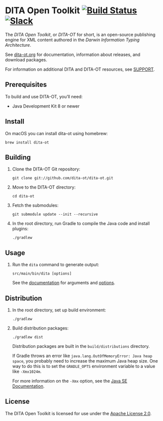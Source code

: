 # DITA Open Toolkit [![Build Status][1]](http://travis-ci.org/dita-ot/dita-ot) [![Slack][7]](http://slack.dita-ot.org/)

The _DITA Open Toolkit_, or _DITA-OT_ for short, is an open-source publishing engine for XML content authored in the _Darwin Information Typing Architecture_.

See [dita-ot.org][2] for documentation, information about releases, and download packages.

For information on additional DITA and DITA-OT resources, see [SUPPORT][8].

## Prerequisites

To build and use DITA-OT, you’ll need:

- Java Development Kit 8 or newer

## Install

On macOS you can install dita-ot using homebrew:

`brew install dita-ot`

## Building

1.  Clone the DITA-OT Git repository:

        git clone git://github.com/dita-ot/dita-ot.git

2.  Move to the DITA-OT directory:

        cd dita-ot

3.  Fetch the submodules:

        git submodule update --init --recursive

4.  In the root directory, run Gradle to compile the Java code and install plugins:

        ./gradlew

## Usage

1.  Run the `dita` command to generate output:

        src/main/bin/dita [options]

    See the [documentation][3] for arguments and [options][4].

## Distribution

1.  In the root directory, set up build environment:

        ./gradlew

2.  Build distribution packages:

        ./gradlew dist

    Distribution packages are built in the `build/distributions` directory.

    If Gradle throws an error like `java.lang.OutOfMemoryError: Java heap space`, you probably need to increase the maximum Java heap size. One way to do this is to set the `GRADLE_OPTS` environment variable to a value like `-Xmx1024m`.

    For more information on the `-Xmx` option, see the [Java SE Documentation][5].

## License

The DITA Open Toolkit is licensed for use under the [Apache License 2.0][6].

[1]: https://travis-ci.org/dita-ot/dita-ot.svg?branch=develop
[2]: https://www.dita-ot.org/
[3]: https://www.dita-ot.org/dev/
[4]: https://www.dita-ot.org/dev/topics/build-using-dita-command.html
[5]: http://docs.oracle.com/javase/8/docs/technotes/tools/windows/java.html#BABHDABI
[6]: http://www.apache.org/licenses/LICENSE-2.0
[7]: http://slack.dita-ot.org/badge.svg
[8]: https://github.com/dita-ot/dita-ot/blob/develop/.github/SUPPORT.md
